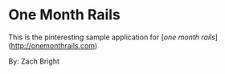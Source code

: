 # One Month Rails #

This is the pinteresting sample application for
[*one month rails*] (http://onemonthrails.com)

By: Zach Bright
